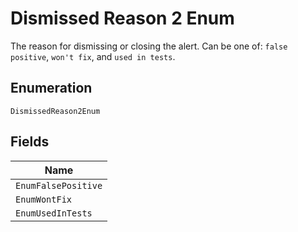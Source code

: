 
# Dismissed Reason 2 Enum

The reason for dismissing or closing the alert. Can be one of: `false positive`, `won't fix`, and `used in tests`.

## Enumeration

`DismissedReason2Enum`

## Fields

| Name |
|  --- |
| `EnumFalsePositive` |
| `EnumWontFix` |
| `EnumUsedInTests` |

